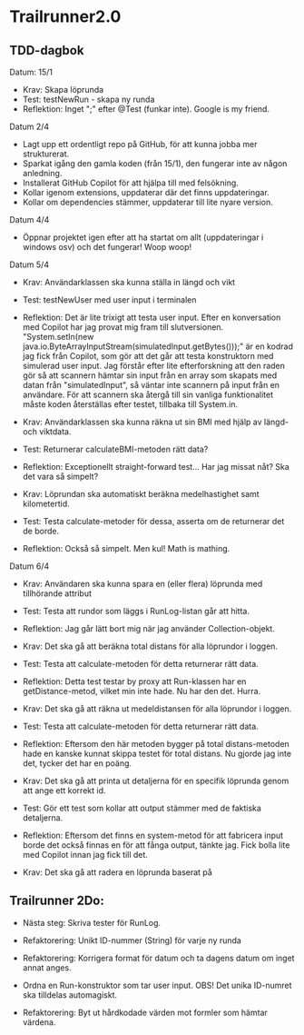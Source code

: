 # Trailrunner2.0
## TDD-dagbok
Datum: 15/1
* Krav: Skapa löprunda
* Test: testNewRun - skapa ny runda
* Reflektion: Inget ";" efter @Test (funkar inte). Google is my friend. 

Datum 2/4
* Lagt upp ett ordentligt repo på GitHub, för att kunna jobba mer strukturerat. 
* Sparkat igång den gamla koden (från 15/1), den fungerar inte av någon anledning. 
* Installerat GitHub Copilot för att hjälpa till med felsökning.
* Kollar igenom extensions, uppdaterar där det finns uppdateringar.
* Kollar om dependencies stämmer, uppdaterar till lite nyare version.

Datum 4/4
* Öppnar projektet igen efter att ha startat om allt (uppdateringar i windows osv) och det fungerar! Woop woop!

Datum 5/4
* Krav: Användarklassen ska kunna ställa in längd och vikt
* Test: testNewUser med user input i terminalen
* Reflektion: Det är lite trixigt att testa user input. Efter en konversation med Copilot har jag provat mig fram till slutversionen. "System.setIn(new java.io.ByteArrayInputStream(simulatedInput.getBytes()));" är en kodrad jag fick från Copilot, som gör att det går att testa konstruktorn med simulerad user input. Jag förstår efter lite efterforskning att den raden gör så att scannern hämtar sin input från en array som skapats med datan från "simulatedInput", så väntar inte scannern på input från en användare. För att scannern ska återgå till sin vanliga funktionalitet måste koden återställas efter testet, tillbaka till System.in. 

* Krav: Användarklassen ska kunna räkna ut sin BMI med hjälp av längd- och viktdata.
* Test: Returnerar calculateBMI-metoden rätt data? 
* Reflektion: Exceptionellt straight-forward test... Har jag missat nåt? Ska det vara så simpelt?

* Krav: Löprundan ska automatiskt beräkna medelhastighet samt kilometertid. 
* Test: Testa calculate-metoder för dessa, asserta om de returnerar det de borde.
* Reflektion: Också så simpelt. Men kul! Math is mathing. 

Datum 6/4
* Krav: Användaren ska kunna spara en (eller flera) löprunda med tillhörande attribut
* Test: Testa att rundor som läggs i RunLog-listan går att hitta. 
* Reflektion: Jag går lätt bort mig när jag använder Collection-objekt. 

* Krav: Det ska gå att beräkna total distans för alla löprundor i loggen.
* Test: Testa att calculate-metoden för detta returnerar rätt data. 
* Reflektion: Detta test testar by proxy att Run-klassen har en getDistance-metod, vilket min inte hade. Nu har den det. Hurra. 

* Krav: Det ska gå att räkna ut medeldistansen för alla löprundor i loggen.
* Test: Testa att calculate-metoden för detta returnerar rätt data. 
* Reflektion: Eftersom den här metoden bygger på total distans-metoden hade en kanske kunnat skippa testet för total distans. Nu gjorde jag inte det, tycker det har en poäng. 

* Krav: Det ska gå att printa ut detaljerna för en specifik löprunda genom att ange ett korrekt id.
* Test: Gör ett test som kollar att output stämmer med de faktiska detaljerna.
* Reflektion: Eftersom det finns en system-metod för att fabricera input borde det också finnas en för att fånga output, tänkte jag. Fick bolla lite med Copilot innan jag fick till det. 

* Krav: Det ska gå att radera en löprunda baserat på 









## Trailrunner 2Do:
* Nästa steg: Skriva tester för RunLog.

* Refaktorering: Unikt ID-nummer (String) för varje ny runda

* Refaktorering: Korrigera format för datum och ta dagens datum om inget annat anges.

* Ordna en Run-konstruktor som tar user input. OBS! Det unika ID-numret ska tilldelas automagiskt.  

* Refaktorering: Byt ut hårdkodade värden mot formler som hämtar värdena. 


